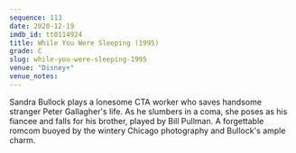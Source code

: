 ```yaml
---
sequence: 113
date: 2020-12-19
imdb_id: tt0114924
title: While You Were Sleeping (1995)
grade: C
slug: while-you-were-sleeping-1995
venue: "Disney+"
venue_notes:
---
```


Sandra Bullock plays a lonesome CTA worker who saves handsome stranger Peter Gallagher's life. As he slumbers in a coma, she poses as his fiancee and falls for his brother, played by Bill Pullman. A forgettable romcom buoyed by the wintery Chicago photography and Bullock's ample charm.
